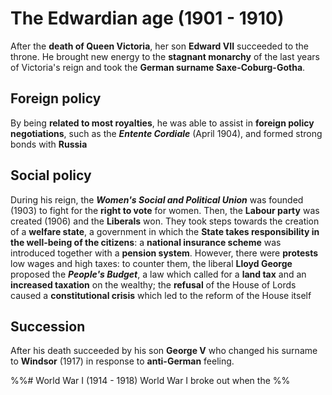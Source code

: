 # The Edwardian age (1901 - 1910)

After the **death of Queen Victoria**, her son **Edward VII** succeeded to the throne. He brought new energy to the **stagnant monarchy** of the last years of Victoria's reign and took the **German surname Saxe-Coburg-Gotha**.
## Foreign policy
By being **related to most royalties**, he was able to assist in **foreign policy negotiations**, such as the ***Entente Cordiale*** (April 1904), and formed strong bonds with **Russia**
## Social policy
During his reign, the ***Women's Social and Political Union*** was founded (1903) to fight for the **right to vote** for women. Then, the **Labour party** was created (1906) and the **Liberals** won. They took steps towards the creation of a **welfare state**, a government in which the **State takes responsibility in the well-being of the citizens**: a **national insurance scheme** was introduced together with a **pension system**. However, there were **protests** low wages and high taxes: to counter them, the liberal **Lloyd George** proposed the ***People's Budget***, a law which called for a **land tax** and an **increased taxation** on the wealthy; the **refusal** of the House of Lords caused a **constitutional crisis** which led to the reform of the House itself
## Succession
After his death succeeded by his son **George V** who changed his surname to **Windsor** (1917) in response to **anti-German** feeling.

%%# World War I (1914 - 1918)
World War I broke out when the %%
